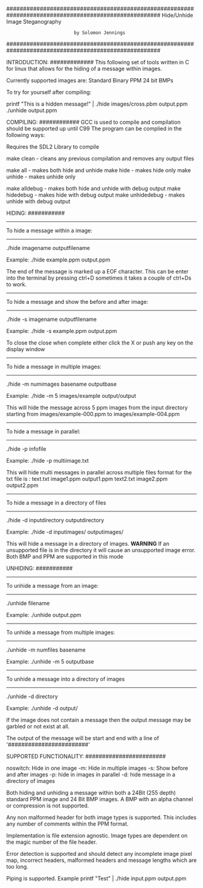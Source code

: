 ######################################################################################################                          	      Hide/Unhide
                          	 Image Steganography
                             
                             by Solomon Jennings
######################################################################################################

INTRODUCTION:
#############
This following set of tools written in C for linux that allows for the hiding of
a message within images.

Currently supported images are:
Standard Binary PPM
24 bit BMPs

To try for yourself after compiling:

printf "This is a hidden message!" | ./hide images/cross.pbm output.ppm
./unhide output.ppm


COMPILING:
############
GCC is used to compile and compilation should be supported up until C99
The program can be complied in the following ways:

Requires the SDL2 Library to compile

make clean			  	- cleans any previous compilation and removes any output files

make all  				- makes both hide and unhide
make hide 				- makes hide only
make unhide 			- makes unhide only

make alldebug 			- makes both hide and unhide with debug output
make hidedebug  		- makes hide with debug output
make unhidedebug 		- makes unhide with debug output

HIDING:
###########
****************************************************************
To hide a message within a image:
****************************************************************
./hide imagename outputfilename

Example:
./hide example.ppm output.ppm

The end of the message is marked up a EOF character. This can be enter into the terminal by pressing ctrl+D
sometimes it takes a couple of ctrl+Ds to work.

****************************************************************
To hide a message and show the before and after image:
****************************************************************
./hide -s imagename outputfilename

Example:
./hide -s example.ppm output.ppm

To close the close when complete either click the X or push any key on the display window

****************************************************************
To hide a message in multiple images:
****************************************************************
./hide -m numimages basename outputbase

Example:
./hide -m 5 images/example output/output

This will hide the message across 5 ppm images from the input directory starting from images/example-000.ppm to
images/example-004.ppm

****************************************************************
To hide a message in parallel:
****************************************************************
./hide -p infofile

Example:
./hide -p multiimage.txt

This will hide multi messages in parallel across multiple files
format for the txt file is :
text.txt image1.ppm output1.ppm
text2.txt image2.ppm output2.ppm

****************************************************************
To hide a message in a directory of files
****************************************************************
./hide -d inputdirectory outputdirectory

Example:
./hide -d inputimages/ outputimages/

This will hide a message in a directory of images. **WARNING** If an unsupported file is in the directory
it will cause an unsupported image error.
Both BMP and PPM are supported in this mode

UNHIDING:
###########
****************************************************************
To unhide a message from an image:
****************************************************************
./unhide filename

Example:
./unhide output.ppm

****************************************************************
To unhide a message from multiple images:
****************************************************************
./unhide -m numfiles basename

Example:
./unhide -m 5 outputbase

****************************************************************
To unhide a message into a directory of images
****************************************************************
./unhide -d directory

Example:
./unhide -d output/


If the image does not contain a message then the output message may be garbled or not exist at all.

The output of the message will be start and end with a line of '########################'

SUPPORTED FUNCTIONALITY:
########################

noswitch: Hide in one image
-m: Hide in multiple images
-s: Show before and after images
-p: hide in images in parallel
-d: hide message in a directory of images


Both hiding and unhiding a message within both a 24Bit (255 depth) standard PPM image and 24 Bit BMP images.
A BMP with an alpha channel or compression is not supported.

Any non malformed header for both image types is supported. This includes any number of
comments within the PPM format.

Implementation is file extension agnostic. Image types are dependent on the magic number of the file header.

Error detection is supported and should detect any incomplete image pixel map, incorrect headers, malformed headers and
message lengths which are too long.

Piping is supported. Example
printf "Test" | ./hide input.ppm output.ppm
